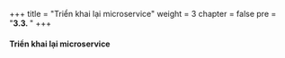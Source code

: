 +++
title = "Triển khai lại microservice"
weight = 3
chapter = false
pre = "<b>3.3. </b>"
+++

#### Triển khai lại microservice
